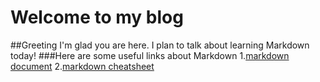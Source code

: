 # Welcome to my blog
##Greeting
I'm glad you are here. I plan to talk about learning Markdown today!
###Here are some useful links about Markdown
1.[markdown document](https://help.github.com/en/articles/basic-writing-and-formatting-syntax)
2.[markdown cheatsheet](https://guides.github.com/features/mastering-markdown/)
